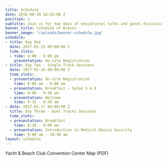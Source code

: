 ```yaml
---
title: Schedule
date: 2016-08-29 18:16:00 Z
position: 1
subtitle: Join us for two days of educational talks and panel discussions
banner_title: Schedule of Events
banner_image: "/uploads/banner-schedule.jpg"
schedule:
- title: Day One
  date: 2017-01-15 00:00:00 Z
  time_slots:
  - time: 4:00 - 6:00 pm
    presentation: On-site Registration
- title: Day Two - Single Track Sessions
  date: 2017-01-16 00:00:00 Z
  time_slots:
  - presentation: On-site Registration
    time: 8:00 am - 9:00 am
  - presentation: Breakfast — Salon 5 & 6
    time: 9:00 - 9:30 am
  - presentation: Welcome
    time: 9:15 - 9:30 am
- date: 2017-01-17 00:00:00 Z
  title: Day Three - Duel Tracks Sessions
  time_slots:
  - presentation: Breakfast
    time: 8:30 - 9:00 am
  - presentation: Introduction to Medical Device Security
    time: 9:00 am - 10:30 am
layout: schedule
---
```


Yacht & Beach Club Convention Center Map (PDF) 